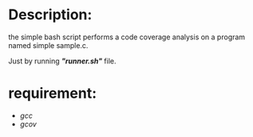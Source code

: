 # Description:
the simple bash script performs a code coverage analysis on a program named simple sample.c. 

Just by running **_"runner.sh"_** file.

# requirement:
- *gcc*
- *gcov*
